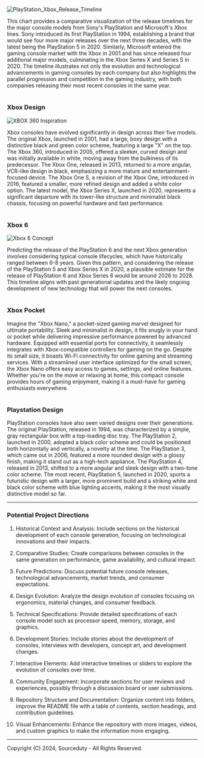 ![PlayStation_Xbox_Release_Timeline](https://github.com/sourceduty/Game_Consoles/assets/123030236/1646f016-b39f-46ed-a39d-66763603e444)

This chart provides a comparative visualization of the release timelines for the major console models from Sony's PlayStation and Microsoft's Xbox lines. Sony introduced its first PlayStation in 1994, establishing a brand that would see four more major releases over the next three decades, with the latest being the PlayStation 5 in 2020. Similarly, Microsoft entered the gaming console market with the Xbox in 2001 and has since released four additional major models, culminating in the Xbox Series X and Series S in 2020. The timeline illustrates not only the evolution and technological advancements in gaming consoles by each company but also highlights the parallel progression and competition in the gaming industry, with both companies releasing their most recent consoles in the same year.

#
### Xbox Design

![XBOX 360 Inspiration](https://github.com/sourceduty/Game_Consoles/assets/123030236/57086b6c-237b-48bc-877c-139d2e43a2f5)

Xbox consoles have evolved significantly in design across their five models. The original Xbox, launched in 2001, had a large, boxy design with a distinctive black and green color scheme, featuring a large "X" on the top. The Xbox 360, introduced in 2005, offered a sleeker, curved design and was initially available in white, moving away from the bulkiness of its predecessor. The Xbox One, released in 2013, returned to a more angular, VCR-like design in black, emphasizing a more mature and entertainment-focused device. The Xbox One S, a revision of the Xbox One, introduced in 2016, featured a smaller, more refined design and added a white color option. The latest model, the Xbox Series X, launched in 2020, represents a significant departure with its tower-like structure and minimalist black chassis, focusing on powerful hardware and fast performance.

#
### Xbox 6

![Xbox 6 Concept](https://github.com/sourceduty/Game_Consoles/assets/123030236/44b57477-454c-4f67-841f-133ecfa90f7a)

Predicting the release of the PlayStation 6 and the next Xbox generation involves considering typical console lifecycles, which have historically ranged between 6-8 years. Given this pattern, and considering the release of the PlayStation 5 and Xbox Series X in 2020, a plausible estimate for the release of PlayStation 6 and Xbox Series 6 would be around 2026 to 2028. This timeline aligns with past generational updates and the likely ongoing development of new technology that will power the next consoles.

#
### Xbox Pocket

Imagine the "Xbox Nano," a pocket-sized gaming marvel designed for ultimate portability. Sleek and minimalist in design, it fits snugly in your hand or pocket while delivering impressive performance powered by advanced hardware. Equipped with essential ports for connectivity, it seamlessly integrates with Xbox-compatible controllers for gaming on the go. Despite its small size, it boasts Wi-Fi connectivity for online gaming and streaming services. With a streamlined user interface optimized for the small screen, the Xbox Nano offers easy access to games, settings, and online features. Whether you're on the move or relaxing at home, this compact console provides hours of gaming enjoyment, making it a must-have for gaming enthusiasts everywhere.

#
### Playstation Design

PlayStation consoles have also seen varied designs over their generations. The original PlayStation, released in 1994, was characterized by a simple, gray rectangular box with a top-loading disc tray. The PlayStation 2, launched in 2000, adopted a black color scheme and could be positioned both horizontally and vertically, a novelty at the time. The PlayStation 3, which came out in 2006, featured a more rounded design with a glossy finish, making it stand out as a high-tech appliance. The PlayStation 4, released in 2013, shifted to a more angular and sleek design with a two-tone color scheme. The most recent, PlayStation 5, launched in 2020, sports a futuristic design with a larger, more prominent build and a striking white and black color scheme with blue lighting accents, making it the most visually distinctive model so far.

***

### Potential Project Directions

1. Historical Context and Analysis: Include sections on the historical development of each console generation, focusing on technological innovations and their impacts.

2. Comparative Studies: Create comparisons between consoles in the same generation on performance, game availability, and cultural impact.

3. Future Predictions: Discuss potential future console releases, technological advancements, market trends, and consumer expectations.

4. Design Evolution: Analyze the design evolution of consoles focusing on ergonomics, material changes, and consumer feedback.

5. Technical Specifications: Provide detailed specifications of each console model such as processor speed, memory, storage, and graphics.

6. Development Stories: Include stories about the development of consoles, interviews with developers, concept art, and development changes.

7. Interactive Elements: Add interactive timelines or sliders to explore the evolution of consoles over time.

8. Community Engagement: Incorporate sections for user reviews and experiences, possibly through a discussion board or user submissions.

9. Repository Structure and Documentation:  Organize content into folders, improve the README file with a table of contents, section headings, and contribution guidelines.

10. Visual Enhancements: Enhance the repository with more images, videos, and custom graphics to make the information more engaging.

***
Copyright (C) 2024, Sourceduty - All Rights Reserved.
